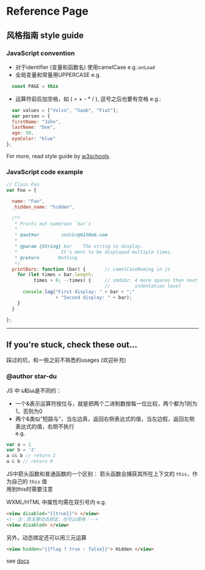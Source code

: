 # Reference Page

## 风格指南 style guide
### JavaScript convention
- 对于identifier (变量和函数名) 使用camelCase e.g.:`onLoad`
- 全局变量和常量用UPPERCASE e.g.
```js
  const PAGE = this
```
- 运算符前后加空格，如 ( = + - * / ), 逗号之后也要有空格 e.g.:
```js
  var values = ["Volvo", "Saab", "Fiat"];
  var person = {
  firstName: "John",
  lastName: "Doe",
  age: 50,
  eyeColor: "blue"
};  
```

For more, read style guide by [w3schools](https://www.w3schools.com/js/js_conventions.asp).

### JavaScript code example
```js
// Class Foo
var Foo = {

  name: "Foo",
  _hidden_name: "hidden",

  /**
   * Prints out numerous `bar`s
   *
   * @author        smdsbz@GitHub.com
   *
   * @param {String} bar    The string to display.
   *                It's ment to be displayed multiple times.
   * @return       Nothing
   */
  printBars: function (bar) {       // camelCaseNaming in js
    for (let times = bar.length;
          times > 0; --times) {     // smdsbz: 4 more spaces than next
                                    //         indentation level
      console.log("First display: " + bar + ";"
                  + "Second display: " + bar);
    }
  }

};
```
----------------------------------------
## If you're stuck, check these out...
踩过的坑，和一些之前不熟悉的usages
(欢迎补充)

### @author star-du 
JS 中 `&`和`&&`是不同的：
- 一个&表示运算符按位与，就是把两个二进制数按每一位比较，两个都为1则为1，否则为0
- 两个&类似“短路与”，当左边真，返回右侧表达式的值，当左边假，返回左侧表达式的值，右侧不执行     
e.g.
```js
var a = 1
var b = '2'
a && b // return 2
a & b // return 0 
```

JS中箭头函数和普通函数的一个区别：
箭头函数会捕获其所在上下文的 `this`，作为自己的 `this` 值       
用到this时需要注意

WXML/HTML 中属性均需在双引号内
e.g.
```html
<view disabled="{{true}}"> </view>
<!--注：若无需动态绑定，也可以使用：-->
<view disabled> </view>
```
另外，动态绑定还可以用三元运算
```html
<view hidden="{{flag ? true : false}}"> Hidden </view>
```
see [docs](https://developers.weixin.qq.com/miniprogram/dev/reference/wxml/data.html)
